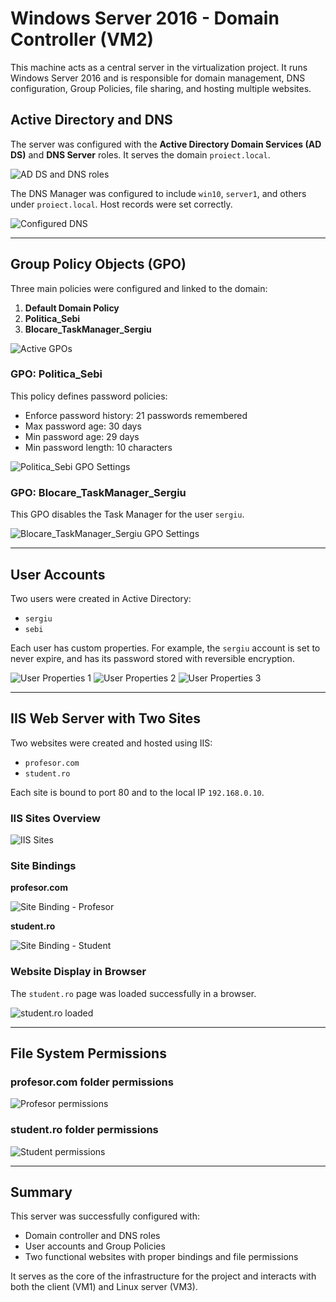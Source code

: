 # Windows Server 2016 - Domain Controller (VM2)

This machine acts as a central server in the virtualization project. It runs Windows Server 2016 and is responsible for domain management, DNS configuration, Group Policies, file sharing, and hosting multiple websites.

## Active Directory and DNS

The server was configured with the **Active Directory Domain Services (AD DS)** and **DNS Server** roles. It serves the domain `proiect.local`.

![AD DS and DNS roles](./vm2-ADDS&DNS.png)

The DNS Manager was configured to include `win10`, `server1`, and others under `proiect.local`. Host records were set correctly.

![Configured DNS](./vm2-configured_dns.png)

---

## Group Policy Objects (GPO)

Three main policies were configured and linked to the domain:

1. **Default Domain Policy**
2. **Politica_Sebi**
3. **Blocare_TaskManager_Sergiu**

![Active GPOs](./vm2-activeGPO.png)

### GPO: Politica_Sebi

This policy defines password policies:
- Enforce password history: 21 passwords remembered
- Max password age: 30 days
- Min password age: 29 days
- Min password length: 10 characters

![Politica_Sebi GPO Settings](./vm2-Politica_Sebi.png)

### GPO: Blocare_TaskManager_Sergiu

This GPO disables the Task Manager for the user `sergiu`.

![Blocare_TaskManager_Sergiu GPO Settings](./vm2-Blocare_TaskManager_Sergiu.png)

---

## User Accounts

Two users were created in Active Directory:
- `sergiu`
- `sebi`

Each user has custom properties. For example, the `sergiu` account is set to never expire, and has its password stored with reversible encryption.

![User Properties 1](./vm2-user_properties1.png)
![User Properties 2](./vm2-user_properties2.png)
![User Properties 3](./vm2-user_properties3.png)

---

## IIS Web Server with Two Sites

Two websites were created and hosted using IIS:
- `profesor.com`
- `student.ro`

Each site is bound to port 80 and to the local IP `192.168.0.10`.

### IIS Sites Overview

![IIS Sites](./vm2-IIS_2sites.png)

### Site Bindings

**profesor.com**

![Site Binding - Profesor](./vm2-IIS-site1_bindings.png)

**student.ro**

![Site Binding - Student](./vm2-IIS-site2_bindings.png)

### Website Display in Browser

The `student.ro` page was loaded successfully in a browser.

![student.ro loaded](./vm2-site2_in_browser.png)

---

## File System Permissions

### profesor.com folder permissions

![Profesor permissions](./vm2-profesor_permissions.png)

### student.ro folder permissions

![Student permissions](./vm2-student-permissions.png)

---

## Summary

This server was successfully configured with:
- Domain controller and DNS roles
- User accounts and Group Policies
- Two functional websites with proper bindings and file permissions

It serves as the core of the infrastructure for the project and interacts with both the client (VM1) and Linux server (VM3).

